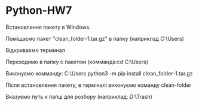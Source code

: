# Python-HW7
Встановлення пакету в Windows.


Поміщаємо пакет "clean_folder-1.tar.gz" в папку (наприклад С:\Users)

Відкриваємо терминал

Переходимо в папку с пакетом (комманда:cd C:\Users)

Виконуємо комманду:  С:\Users python3 -m pip install clean_folder-1.tar.gz

Після встановлення пакету, в терміналі виконуємо команду clean-folder

Вказуємо путь к папці для розбору (наприклад: D:\Trash)
